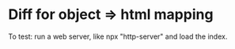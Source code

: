 # Diff for object => html mapping

To test: run a web server, like npx "http-server" and load the index.